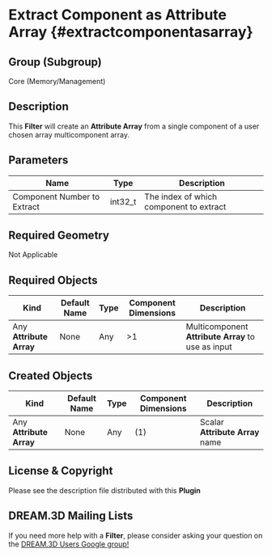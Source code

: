 Extract Component as Attribute Array {#extractcomponentasarray}
=============

## Group (Subgroup) ##
Core (Memory/Management)

## Description ##
This **Filter** will create an **Attribute Array** from a single component of a user chosen array multicomponent array.

## Parameters ##
| Name | Type | Description |
|------|------| ----------- |
| Component Number to Extract | int32_t | The index of which component to extract |


## Required Geometry ##
Not Applicable

## Required Objects ##
| Kind | Default Name | Type | Component Dimensions | Description |
|------|--------------|-------------|---------|-----|
| Any **Attribute Array** | None | Any | >1 | Multicomponent **Attribute Array** to use as input |


## Created Objects ##

| Kind | Default Name | Type | Component Dimensions | Description |
|------|--------------|-------------|---------|-----|
| Any **Attribute Array** | None | Any | (1) | Scalar **Attribute Array** name |

## License & Copyright ##

Please see the description file distributed with this **Plugin**

## DREAM.3D Mailing Lists ##

If you need more help with a **Filter**, please consider asking your question on the [DREAM.3D Users Google group!](https://groups.google.com/forum/?hl=en#!forum/dream3d-users)


